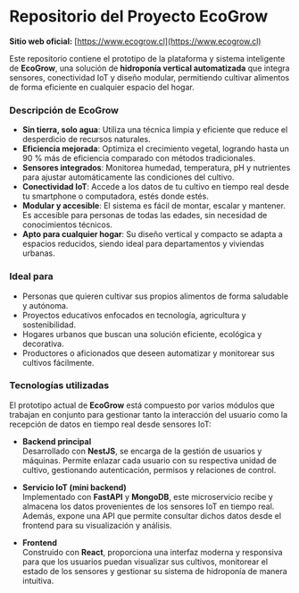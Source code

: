 # Repositorio del Proyecto EcoGrow

**Sitio web oficial:** [https://www.ecogrow.cl](https://www.ecogrow.cl)

Este repositorio contiene el prototipo de la plataforma y sistema inteligente de **EcoGrow**, una solución de **hidroponía vertical automatizada** que integra sensores, conectividad IoT y diseño modular, permitiendo cultivar alimentos de forma eficiente en cualquier espacio del hogar.

### Descripción de EcoGrow

- **Sin tierra, solo agua**: Utiliza una técnica limpia y eficiente que reduce el desperdicio de recursos naturales.
- **Eficiencia mejorada**: Optimiza el crecimiento vegetal, logrando hasta un 90 % más de eficiencia comparado con métodos tradicionales.
- **Sensores integrados**: Monitorea humedad, temperatura, pH y nutrientes para ajustar automáticamente las condiciones del cultivo.
- **Conectividad IoT**: Accede a los datos de tu cultivo en tiempo real desde tu smartphone o computadora, estés donde estés.
- **Modular y accesible**: El sistema es fácil de montar, escalar y mantener. Es accesible para personas de todas las edades, sin necesidad de conocimientos técnicos.
- **Apto para cualquier hogar**: Su diseño vertical y compacto se adapta a espacios reducidos, siendo ideal para departamentos y viviendas urbanas.

### Ideal para

- Personas que quieren cultivar sus propios alimentos de forma saludable y autónoma.
- Proyectos educativos enfocados en tecnología, agricultura y sostenibilidad.
- Hogares urbanos que buscan una solución eficiente, ecológica y decorativa.
- Productores o aficionados que deseen automatizar y monitorear sus cultivos fácilmente.

### Tecnologías utilizadas

El prototipo actual de **EcoGrow** está compuesto por varios módulos que trabajan en conjunto para gestionar tanto la interacción del usuario como la recepción de datos en tiempo real desde sensores IoT:

- **Backend principal**  
  Desarrollado con **NestJS**, se encarga de la gestión de usuarios y máquinas. Permite enlazar cada usuario con su respectiva unidad de cultivo, gestionando autenticación, permisos y relaciones de control.

- **Servicio IoT (mini backend)**  
  Implementado con **FastAPI** y **MongoDB**, este microservicio recibe y almacena los datos provenientes de los sensores IoT en tiempo real. Además, expone una API que permite consultar dichos datos desde el frontend para su visualización y análisis.

- **Frontend**  
  Construido con **React**, proporciona una interfaz moderna y responsiva para que los usuarios puedan visualizar sus cultivos, monitorear el estado de los sensores y gestionar su sistema de hidroponía de manera intuitiva.




